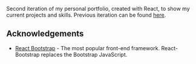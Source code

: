 

Second iteration of my personal portfolio, created with React, to show my current projects and skills.
Previous iteration can be found [here](https://github.com/nabarcala/Python-and-Flask-Ex).

## Acknowledgements
* [React Bootstrap](https://react-bootstrap.github.io/) - The most popular front-end framework. React-Bootstrap replaces the Bootstrap JavaScript.